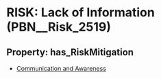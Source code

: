 # RISK: __Lack of Information__ (PBN__Risk_2519)

## Property: has_RiskMitigation

* [Communication and Awareness](PBN__Mitigation_295)

